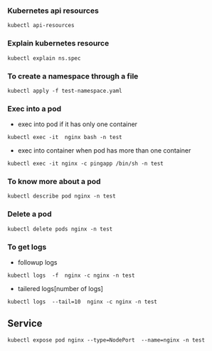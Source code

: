 ### Kubernetes api resources

```kubectl api-resources```

### Explain kubernetes resource

```kubectl explain ns.spec``` 

### To create a namespace through a file

```kubectl apply -f test-namespace.yaml```


### Exec into a pod

- exec into pod if it has only one container

```kubectl exec -it  nginx bash -n test```

- exec into container when pod has more than one container

```kubectl exec -it nginx -c pingapp /bin/sh -n test```

### To know more about a pod

```kubectl describe pod nginx -n test```

### Delete a pod

```kubectl delete pods nginx -n test```

### To get logs

- followup logs

```kubectl logs  -f  nginx -c nginx -n test```

- tailered logs[number of logs]

```kubectl logs  --tail=10  nginx -c nginx -n test```

## Service

```kubectl expose pod nginx --type=NodePort  --name=nginx -n test```